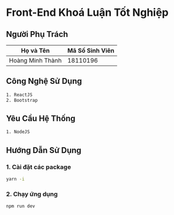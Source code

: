 # Front-End Khoá Luận Tốt Nghiệp

## Người Phụ Trách
| Họ và Tên        | Mã Số Sinh Viên |
|------------------|--------------|
| Hoàng Minh Thành | 18110196     |

## Công Nghệ Sử Dụng
```bash
1. ReactJS
2. Bootstrap
```

## Yêu Cầu Hệ Thống
```bash
1. NodeJS
```

## Hướng Dẫn Sử Dụng
### 1. Cài đặt các package
```bash
yarn -i
```

### 2. Chạy ứng dụng
```bash
npm run dev
```